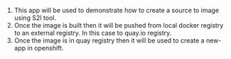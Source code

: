 1. This app will be used to demonstrate how to create a source to image using S2I tool. 
2. Once the image is built then it will be pushed from local docker registry to an external registry. In this case to quay.io registry.
3. Once the image is in quay registry then it will be used to create a new-app in openshift.


